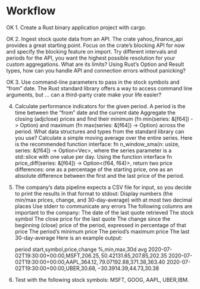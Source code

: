 # Workflow

OK 1. Create a Rust binary application project with cargo.

OK 2. Ingest stock quote data from an API.
        The crate yahoo_finance_api provides a great starting point. Focus on the crate’s blocking API for now and specify the blocking feature on import.
        Try different intervals and periods for the API, you want the highest possible resolution for your custom aggregations. What are its limits?
        Using Rust’s Option and Result types, how can you handle API and connection errors without panicking?

OK 3. Use command-line parameters to pass in the stock symbols and “from” date.
        The Rust standard library offers a way to access command line arguments, but …
        can a third-party crate make your life easier?

4. Calculate performance indicators for the given period.
        A period is the time between the “from” date and the current date
        Aggregate the closing (adjclose) prices and find their minimum (fn min(series: &[f64]) -> Option<f64>) and maximum (fn max(series: &[f64]) -> Option<f64>) across the period. What data structures and types from the standard library can you use?
        Calculate a simple moving average over the entire series. Here is the recommended function interface: fn n_window_sma(n: usize, series: &[f64]) -> Option<Vec<f64>>, where the series parameter is a std::slice with one value per day.
        Using the function interface fn price_diff(series: &[f64]) -> Option<(f64, f64)>, return two price differences: one as a percentage of the starting price, one as an absolute difference between the first and the last price of the period.

5. The company’s data pipeline expects a CSV file for input, so you decide to print the results in that format to stdout:
        Display numbers (the min/max prices, change, and 30-day-average) with at most two decimal places
        Use stderr to communicate any errors
        The following columns are important to the company:
            The date of the last quote retrieved
            The stock symbol
            The close price for the last quote
            The change since the beginning (close) price of the period, expressed in percentage of that price
            The period’s minimum price
            The period’s maximum price
            The last 30-day-average
        Here is an example output:

    period start,symbol,price,change %,min,max,30d avg
    2020-07-02T19:30:00+00:00,MSFT,$206.25,50.42%,$131.65,$207.85,$202.35
    2020-07-02T19:30:00+00:00,AAPL,$364.12,79.07%,$192.88,$371.38,$363.40
    2020-07-02T19:30:00+00:00,UBER,$30.68,-30.39%,$14.39,$44.73,$30.38

6. Test with the following stock symbols: MSFT, GOOG, AAPL, UBER,IBM.


